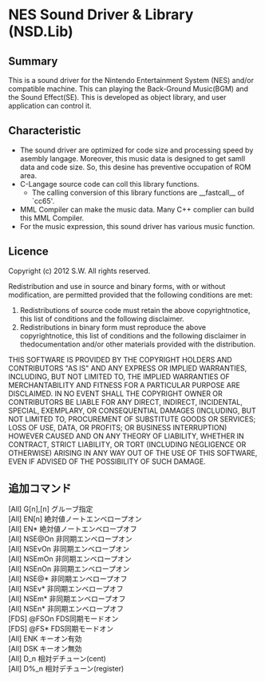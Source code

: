 # NES Sound Driver & Library (NSD.Lib)

## Summary

This is a sound driver for the Nintendo Entertainment System (NES) and/or compatible machine.
 This can playing the Back-Ground Music(BGM) and the Sound Effect(SE).
 This is developed as object library, and user application can control it.


## Characteristic

- The sound driver are optimized for code size and processing speed by asembly langage. Moreover, this music data is designed to get samll data and code size. So, this desine has preventive occupation of ROM area.
- C-Langage source code can coll this library functions.
    - The calling conversion of this library functions are \_\_fastcall\_\_ of `cc65'.
- MML Compiler can make the music data. Many C++ complier can build this MML Compiler.
- For the music expression, this sound driver has various music function.


## Licence

Copyright (c) 2012 S.W.
 All rights reserved.

Redistribution and use in source and binary forms, with or without modification, are permitted provided that the following conditions are met:

1. Redistributions of source code must retain the above copyrightnotice, this list of conditions and the following disclaimer. 
2. Redistributions in binary form must reproduce the above copyrightnotice, this list of conditions and the following disclaimer in thedocumentation and/or other materials provided with the distribution. 

THIS SOFTWARE IS PROVIDED BY THE COPYRIGHT HOLDERS AND CONTRIBUTORS "AS IS" AND ANY EXPRESS OR IMPLIED WARRANTIES, INCLUDING, BUT NOT LIMITED TO, THE IMPLIED WARRANTIES OF MERCHANTABILITY AND FITNESS FOR A PARTICULAR PURPOSE ARE DISCLAIMED. IN NO EVENT SHALL THE COPYRIGHT OWNER OR CONTRIBUTORS BE LIABLE FOR ANY DIRECT, INDIRECT, INCIDENTAL, SPECIAL, EXEMPLARY, OR CONSEQUENTIAL DAMAGES (INCLUDING, BUT NOT LIMITED TO, PROCUREMENT OF SUBSTITUTE GOODS OR SERVICES; LOSS OF USE, DATA, OR PROFITS; OR BUSINESS INTERRUPTION) HOWEVER CAUSED AND ON ANY THEORY OF LIABILITY, WHETHER IN CONTRACT, STRICT LIABILITY, OR TORT (INCLUDING NEGLIGENCE OR OTHERWISE) ARISING IN ANY WAY OUT OF THE USE OF THIS SOFTWARE, EVEN IF ADVISED OF THE POSSIBILITY OF SUCH DAMAGE. 


## 追加コマンド

[All] G[n],[n]  グルーブ指定  
[All] EN[n]     絶対値ノートエンベロープオン  
[All] EN*      絶対値ノートエンベロープオフ  
[All] NSE@On    非同期エンベロープオン  
[All] NSEvOn    非同期エンベロープオン  
[All] NSEmOn    非同期エンベロープオン  
[All] NSEnOn    非同期エンベロープオン  
[All] NSE@*     非同期エンベロープオフ  
[All] NSEv*     非同期エンベロープオフ  
[All] NSEm*     非同期エンベロープオフ  
[All] NSEn*     非同期エンベロープオフ  
[FDS] @FSOn     FDS同期モードオン  
[FDS] @FS*      FDS同期モードオン  
[All] ENK       キーオン有効  
[All] DSK       キーオン無効  
[All] D_n       相対デチューン(cent)  
[All] D%_n      相対デチューン(register)  
